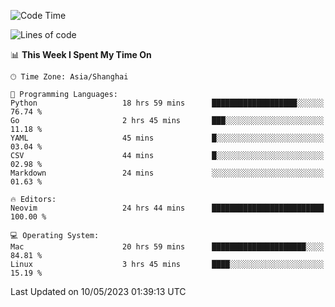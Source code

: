 <!--START_SECTION:waka-->
![Code Time](http://img.shields.io/badge/Code%20Time-1%2C359%20hrs%204%20mins-blue)

![Lines of code](https://img.shields.io/badge/From%20Hello%20World%20I%27ve%20Written-269.5%20thousand%20lines%20of%20code-blue)

📊 **This Week I Spent My Time On** 

```text
🕑︎ Time Zone: Asia/Shanghai

💬 Programming Languages: 
Python                   18 hrs 59 mins      ███████████████████░░░░░░   76.74 % 
Go                       2 hrs 45 mins       ███░░░░░░░░░░░░░░░░░░░░░░   11.18 % 
YAML                     45 mins             █░░░░░░░░░░░░░░░░░░░░░░░░   03.04 % 
CSV                      44 mins             █░░░░░░░░░░░░░░░░░░░░░░░░   02.98 % 
Markdown                 24 mins             ░░░░░░░░░░░░░░░░░░░░░░░░░   01.63 % 

🔥 Editors: 
Neovim                   24 hrs 44 mins      █████████████████████████   100.00 % 

💻 Operating System: 
Mac                      20 hrs 59 mins      █████████████████████░░░░   84.81 % 
Linux                    3 hrs 45 mins       ████░░░░░░░░░░░░░░░░░░░░░   15.19 % 
```


 Last Updated on 10/05/2023 01:39:13 UTC
<!--END_SECTION:waka-->
